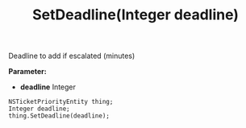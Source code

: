 ﻿---
uid: crmscript_ref_NSTicketPriorityEntity_SetDeadline
title: SetDeadline(Integer deadline)
intellisense: NSTicketPriorityEntity.SetDeadline
keywords: NSTicketPriorityEntity, GetDeadline
so.topic: reference
---

Deadline to add if escalated (minutes)

**Parameter:** 
 - **deadline** Integer

```crmscript
NSTicketPriorityEntity thing;
Integer deadline;
thing.SetDeadline(deadline);
```

